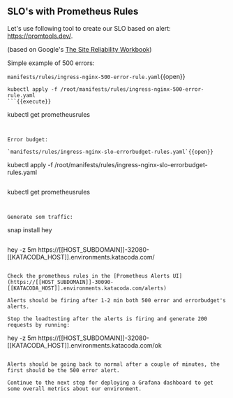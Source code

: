 ## SLO's with Prometheus Rules

Let's use following tool to create our SLO based on alert: https://promtools.dev/.

(based on Google's [The Site Reliability Workbook](https://sre.google/workbook/alerting-on-slos/))

Simple example of 500 errors:

`manifests/rules/ingress-nginx-500-error-rule.yaml`{{open}}

```
kubectl apply -f /root/manifests/rules/ingress-nginx-500-error-rule.yaml
```{{execute}}

```
kubectl get prometheusrules
```{{execute}}


Error budget:

`manifests/rules/ingress-nginx-slo-errorbudget-rules.yaml`{{open}}

```
kubectl apply -f /root/manifests/rules/ingress-nginx-slo-errorbudget-rules.yaml
```{{execute}}

```
kubectl get prometheusrules
```{{execute}}


Generate som traffic:

```
snap install hey
```{{execute}}

```
hey -z 5m https://[[HOST_SUBDOMAIN]]-32080-[[KATACODA_HOST]].environments.katacoda.com/
```{{execute interrupt}}

Check the prometheus rules in the [Prometheus Alerts UI](https://[[HOST_SUBDOMAIN]]-30090-[[KATACODA_HOST]].environments.katacoda.com/alerts)

Alerts should be firing after 1-2 min both 500 error and errorbudget's alerts.

Stop the loadtesting after the alerts is firing and generate 200 requests by running:

```
hey -z 5m https://[[HOST_SUBDOMAIN]]-32080-[[KATACODA_HOST]].environments.katacoda.com/ok
```{{execute interrupt}}

Alerts should be going back to normal after a couple of minutes, the first should be the 500 error alert.

Continue to the next step for deploying a Grafana dashboard to get some overall metrics about our environment.
